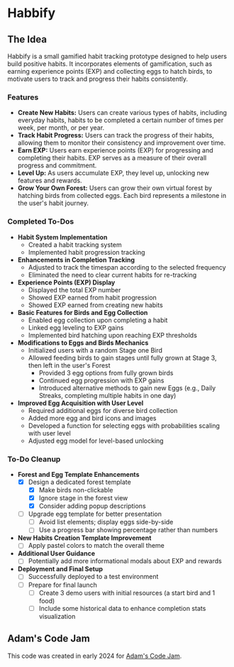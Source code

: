 
# Habbify

## The Idea
Habbify is a small gamified habit tracking prototype designed to help users build positive habits. It incorporates elements of gamification, such as earning experience points (EXP) and collecting eggs to hatch birds, to motivate users to track and progress their habits consistently.

### Features
- **Create New Habits:** Users can create various types of habits, including everyday habits, habits to be completed a certain number of times per week, per month, or per year.
- **Track Habit Progress:** Users can track the progress of their habits, allowing them to monitor their consistency and improvement over time.
- **Earn EXP:** Users earn experience points (EXP) for progressing and completing their habits. EXP serves as a measure of their overall progress and commitment.
- **Level Up:** As users accumulate EXP, they level up, unlocking new features and rewards.
- **Grow Your Own Forest:** Users can grow their own virtual forest by hatching birds from collected eggs. Each bird represents a milestone in the user's habit journey.

### Completed To-Dos
- **Habit System Implementation**
  - Created a habit tracking system
  - Implemented habit progression tracking
- **Enhancements in Completion Tracking**
  - Adjusted to track the timespan according to the selected frequency
  - Eliminated the need to clear current habits for re-tracking
- **Experience Points (EXP) Display**
  - Displayed the total EXP number
  - Showed EXP earned from habit progression
  - Showed EXP earned from creating new habits
- **Basic Features for Birds and Egg Collection**
  - Enabled egg collection upon completing a habit
  - Linked egg leveling to EXP gains
  - Implemented bird hatching upon reaching EXP thresholds
- **Modifications to Eggs and Birds Mechanics**
  - Initialized users with a random Stage one Bird
  - Allowed feeding birds to gain stages until fully grown at Stage 3, then left in the user's Forest
    - Provided 3 egg options from fully grown birds
    - Continued egg progression with EXP gains
    - Introduced alternative methods to gain new Eggs (e.g., Daily Streaks, completing multiple habits in one day)
- **Improved Egg Acquisition with User Level**
  - Required additional eggs for diverse bird collection
  - Added more egg and bird icons and images
  - Developed a function for selecting eggs with probabilities scaling with user level
  - Adjusted egg model for level-based unlocking

### To-Do Cleanup
- **Forest and Egg Template Enhancements**
  - [x] Design a dedicated forest template
    - [x] Make birds non-clickable
    - [x] Ignore stage in the forest view
    - [x] Consider adding popup descriptions
  - [ ] Upgrade egg template for better presentation
    - [ ] Avoid list elements; display eggs side-by-side
    - [ ] Use a progress bar showing percentage rather than numbers
- **New Habits Creation Template Improvement**
  - [ ] Apply pastel colors to match the overall theme
- **Additional User Guidance**
  - [ ] Potentially add more informational modals about EXP and rewards
- **Deployment and Final Setup**
  - [ ] Successfully deployed to a test environment
  - [ ] Prepare for final launch
    - [ ] Create 3 demo users with initial resources (a start bird and 1 food)
    - [ ] Include some historical data to enhance completion stats visualization

## Adam's Code Jam
This code was created in early 2024 for [Adam's Code Jam](https://jam.adamlearns.com/).
